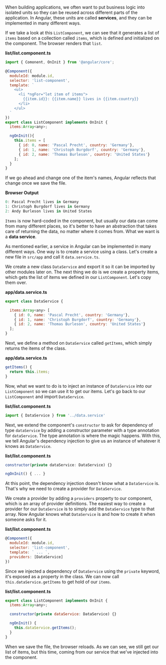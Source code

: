 When building applications, we often want to put business logic into isolated units so they can be reused across different parts of the application. In Angular, these units are called **services**, and they can be implemented in many different ways.

If we take a look at this `ListComponent`, we can see that it generates a list of `items` based on a collection called `items`, which is defined and initialized on the component. The browser renders that `list`. 

**list/list.component.ts**
``` javascript
import { Comonent, OnInit } from '@angular/core';

@Component({
  moduleId: module.id,
  selector: 'list-component',
  template: `
    <ul>
      <li *ngFor="let item of items">
        {{item.id}}: {{item.name}} lives in {{item.country}}
      </li>
    </ul>
  `
})
export class ListComponent implements OnInit {
  items:Array<any>;

  ngOnInit(){
    this.items = [
      { id: 0, name: 'Pascal Precht', country: 'Germany'},
      { id: 1, name: 'Christoph Burgdorf', country: 'Germany'},
      { id: 2, name: 'Thomas Burleson', country: 'United States'}
    ];
  }
}
```
If we go ahead and change one of the item's names, Angular reflects that change once we save the file.

**Browser Output**
``` javascript
0: Pascal Precht lives in Germany
1: Christoph Burgdorf lives in Germany
2: Andy Burleson lives in United States
```
`Items` is now hard-coded in the component, but usually our data can come from many different places, so it's better to have an abstraction that takes care of returning the data, no matter where it comes from. What we want is a **data service**.

As mentioned earlier, a service in Angular can be implemented in many different ways. One way is to create a service using a class. Let's create a new file in `src/app` and call it `data.service.ts`.

We create a new class `DataService` and export it so it can be imported by other modules later on. The next thing we do is we create a property items, which gets the list of items we defined in our `ListComponent`. Let's copy them over.

**app/data.service.ts**
``` javascript
export class DataService {

  items:Array<any> [
    { id: 0, name: 'Pascal Precht', country: 'Germany'},
    { id: 1, name: 'Christoph Burgdorf', country: 'Germany'},
    { id: 2, name: 'Thomas Burleson', country: 'United States'}
  ];
}
```
Next, we define a method on `DataService` called `getItems`, which simply returns the items of the class.
 
**app/data.service.ts**
``` javascript
getItems() {
  return this.items;
}
```
Now, what we want to do is to inject an instance of `DataService` into our `ListComponent` so we can use it to get our items. Let's go back to our `ListComponent` and import `DataService`.

**list/list.component.ts**
``` javascript
import { DataService } from '../data.service'
```
Next, we extend the component's `constructor` to ask for dependency of type `dataService` by adding a constructor parameter with a type annotation for `dataService`. The type annotation is where the magic happens. With this, we tell Angular's dependency injection to give us an instance of whatever it knows as `DataService`.

**list/list.component.ts**
``` javascript
constructor(private dataService: DataService) {}

ngOnInit() { ... }
```
At this point, the dependency injection doesn't know what a `DataService` is. That's why we need to create a provider for `DataService`.

We create a provider by adding a `providers` property to our component, which is an array of provider definitions. The easiest way to create a provider for our `DataService` is to simply add the `DataService` type to that array. Now Angular knows what `DataService` is and how to create it when someone asks for it.

**list/list.component.ts**
``` javascript
@Component({
  moduleId: module.id,
  selector: 'list-component',
  template: ` ... `,
  providers: [DataService]
})
```
Since we injected a dependency of `DataService` using the `private` keyword, it's exposed as a property in the class. We can now call `this.dataService.getItems` to get hold of our `items`.

**list/list.component.ts**
``` javascript
export class ListComponent implements OnInit {
  items:Array<any>;

  constructor(private dataService: DataService) {}

  ngOnInit() {
    this.dataService.getItems();
  }
}
```
When we save the file, the browser reloads. As we can see, we still get our list of items, but this time, coming from our service that we've injected into the component.